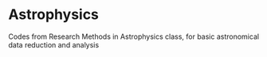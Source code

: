 # Astrophysics
Codes from Research Methods in Astrophysics class, for basic astronomical data reduction and analysis
